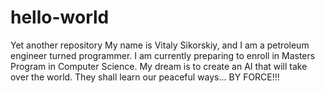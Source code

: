 # hello-world
Yet another repository
My name is Vitaly Sikorskiy, and I am a petroleum engineer turned programmer. I am currently preparing to enroll in Masters Program in Computer Science. My dream is to create an AI that will take over the world. They shall learn our peaceful ways... BY FORCE!!! 
